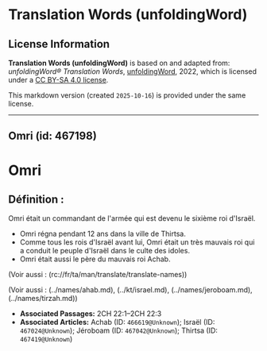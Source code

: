 # Translation Words (unfoldingWord)

## License Information

**Translation Words (unfoldingWord)** is based on and adapted from: _unfoldingWord® Translation Words_, [unfoldingWord](https://unfoldingword.org/utw), 2022, which is licensed under a [CC BY-SA 4.0 license](https://creativecommons.org/licenses/by-sa/4.0/legalcode.en).

This markdown version (created `2025-10-16`) is provided under the same license.



--------------------------------

## Omri (id: 467198)

Omri
====

Définition :
------------

Omri était un commandant de l'armée qui est devenu le sixième roi d'Israël.

* Omri régna pendant 12 ans dans la ville de Thirtsa.
* Comme tous les rois d'Israël avant lui, Omri était un très mauvais roi qui a conduit le peuple d'Israël dans le culte des idoles.
* Omri était aussi le père du mauvais roi Achab.

(Voir aussi : (rc://fr/ta/man/translate/translate\-names))

(Voir aussi : (../names/ahab.md), (../kt/israel.md), (../names/jeroboam.md), (../names/tirzah.md))

* **Associated Passages:** 2CH 22:1–2CH 22:3
* **Associated Articles:** Achab (ID: `466619@Unknown`); Israël (ID: `467024@Unknown`); Jéroboam (ID: `467042@Unknown`); Thirtsa (ID: `467419@Unknown`)

